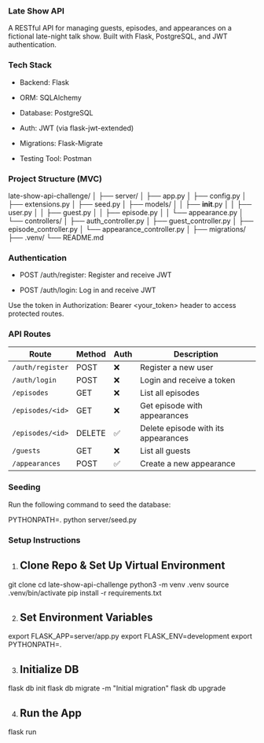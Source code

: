  ### Late Show API

 A RESTful API for managing guests, episodes, and appearances on a fictional late-night talk show. Built with Flask, PostgreSQL, and JWT authentication.

 ### Tech Stack

 - Backend: Flask

- ORM: SQLAlchemy

- Database: PostgreSQL

- Auth: JWT (via flask-jwt-extended)

- Migrations: Flask-Migrate

- Testing Tool: Postman

### Project Structure (MVC)

late-show-api-challenge/
│
├── server/
│   ├── app.py
│   ├── config.py
│   ├── extensions.py
│   ├── seed.py
│   ├── models/
│   │   ├── __init__.py
│   │   ├── user.py
│   │   ├── guest.py
│   │   ├── episode.py
│   │   └── appearance.py
│   └── controllers/
│       ├── auth_controller.py
│       ├── guest_controller.py
│       ├── episode_controller.py
│       └── appearance_controller.py
│
├── migrations/
├── .venv/
└── README.md

### Authentication

- POST /auth/register: Register and receive JWT

- POST /auth/login: Log in and receive JWT

Use the token in Authorization: Bearer <your_token> header to access protected routes.

### API Routes

| Route            | Method | Auth | Description                         |
| ---------------- | ------ | ---- | ----------------------------------- |
| `/auth/register` | POST   | ❌    | Register a new user                 |
| `/auth/login`    | POST   | ❌    | Login and receive a token           |
| `/episodes`      | GET    | ❌    | List all episodes                   |
| `/episodes/<id>` | GET    | ❌    | Get episode with appearances        |
| `/episodes/<id>` | DELETE | ✅    | Delete episode with its appearances |
| `/guests`        | GET    | ❌    | List all guests                     |
| `/appearances`   | POST   | ✅    | Create a new appearance             |

### Seeding

Run the following command to seed the database:

PYTHONPATH=. python server/seed.py

###  Setup Instructions

1. ## Clone Repo & Set Up Virtual Environment

git clone <your-repo-url>
cd late-show-api-challenge
python3 -m venv .venv
source .venv/bin/activate
pip install -r requirements.txt

2. ## Set Environment Variables

export FLASK_APP=server/app.py
export FLASK_ENV=development
export PYTHONPATH=.

3. ## Initialize DB

flask db init
flask db migrate -m "Initial migration"
flask db upgrade

4. ## Run the App

flask run
